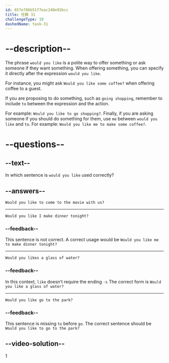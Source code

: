 ```yaml
---
id: 657e786b51f7eac240e92bcc
title: 任務 31
challengeType: 19
dashedName: task-31
---
```


# --description--

The phrase `would you like` is a polite way to offer something or ask someone if they want something. When offering something, you can specify it directly after the expression `would you like`.

For instance, you might ask `Would you like some coffee?` when offering coffee to a guest.

If you are proposing to do something, such as `going shopping`, remember to include `to` between the expression and the action.

For example: `Would you like to go shopping?`. Finally, if you are asking someone if you should do something for them, use `me` between `would you like` and `to`. For example: `Would you like me to make some coffee?`.

# --questions--

## --text--

In which sentence is `would you like` used correctly?

## --answers--

`Would you like to come to the movie with us?`

---

`Would you like I make dinner tonight?`

### --feedback--

This sentence is not correct. A correct usage would be `Would you like me to make dinner tonight?`

---

`Would you likes a glass of water?`

### --feedback--

In this context, `like` doesn’t require the ending `-s` The correct form is `Would you like a glass of water?`

---

`Would you like go to the park?`

### --feedback--

This sentence is missing `to` before `go`. The correct sentence should be `Would you like to go to the park?`

## --video-solution--

1
